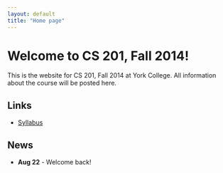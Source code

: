 ```yaml
---
layout: default
title: "Home page"
---
```


# Welcome to CS 201, Fall 2014!

This is the website for CS 201, Fall 2014 at York College. All information about the
course will be posted here.

## Links

* [Syllabus](syllabus.html)

## News

* **Aug 22** - Welcome back!
